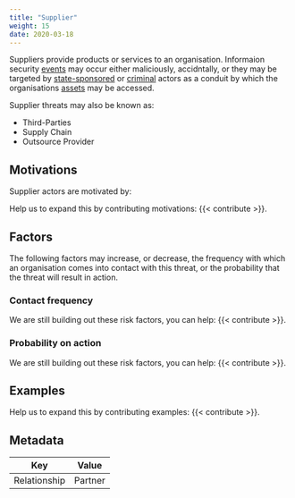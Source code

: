 ```yaml
---
title: "Supplier"
weight: 15
date: 2020-03-18
---
```


Suppliers provide products or services to an organisation. Informaion security [events](/event) may occur either maliciously, accidntally, or they may be targeted by [state-sponsored](/threat/state-sponsored) or [criminal](/threat/criminal) actors as a conduit by which the organisations [assets](/asset) may be accessed.

Supplier threats may also be known as:

- Third-Parties
- Supply Chain
- Outsource Provider

## Motivations

Supplier actors are motivated by:

Help us to expand this by contributing motivations: {{< contribute >}}.


## Factors

The following factors may increase, or decrease, the frequency with which an organisation comes into contact with this threat, or the probability that the threat will result in action.

### Contact frequency
We are still building out these risk factors, you can help: {{< contribute >}}.

### Probability on action
We are still building out these risk factors, you can help: {{< contribute >}}.

## Examples

Help us to expand this by contributing examples: {{< contribute >}}.

## Metadata

| Key | Value |
|---|---|
| Relationship | Partner |

